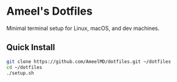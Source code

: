 # Ameel's Dotfiles

Minimal terminal setup for Linux, macOS, and dev machines.

## Quick Install

```bash
git clone https://github.com/AmeelMD/dotfiles.git ~/dotfiles
cd ~/dotfiles
./setup.sh
